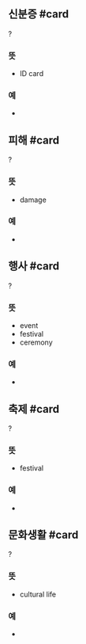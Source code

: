 ## 신분증 #card
?
### 뜻
- ID card
### 예
-
<!--SR:!2025-02-04,107,290-->

## 피해 #card
?
### 뜻
- damage
### 예
-
<!--SR:!2025-05-04,124,230-->

## 행사 #card
?
### 뜻
- event
- festival
- ceremony
### 예
-
<!--SR:!2025-02-19,31,170-->

## 축제 #card
?
### 뜻
- festival
### 예
-
<!--SR:!2025-03-11,64,246-->

## 문화생활 #card
?
### 뜻
- cultural life
### 예
-
<!--SR:!2025-01-20,20,266-->
